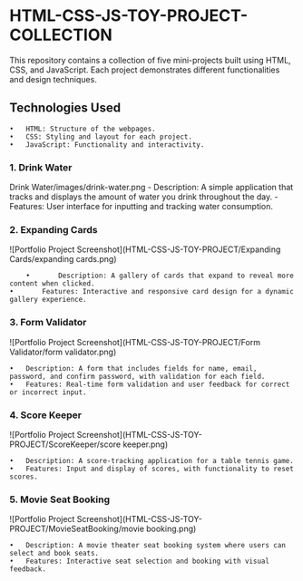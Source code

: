 # HTML-CSS-JS-TOY-PROJECT-COLLECTION

This repository contains a collection of five mini-projects built using HTML, CSS, and JavaScript. Each project demonstrates different functionalities and design techniques.


## Technologies Used

	•	HTML: Structure of the webpages.
	•	CSS: Styling and layout for each project.
	•	JavaScript: Functionality and interactivity.


### 1.	Drink Water
Drink Water/images/drink-water.png
	- Description: A simple application that tracks and displays the amount of water you drink throughout the day.
	- Features: User interface for inputting and tracking water consumption.

### 2.	Expanding Cards
![Portfolio Project Screenshot](HTML-CSS-JS-TOY-PROJECT/Expanding Cards/expanding cards.png)

        •       Description: A gallery of cards that expand to reveal more content when clicked.
	•       Features: Interactive and responsive card design for a dynamic gallery experience.

### 3.  Form Validator
![Portfolio Project Screenshot](HTML-CSS-JS-TOY-PROJECT/Form Validator/form validator.png)

	•	Description: A form that includes fields for name, email, password, and confirm password, with validation for each field.
	•	Features: Real-time form validation and user feedback for correct or incorrect input.

### 4.	Score Keeper
![Portfolio Project Screenshot](HTML-CSS-JS-TOY-PROJECT/ScoreKeeper/score keeper.png)

	•	Description: A score-tracking application for a table tennis game.
	•	Features: Input and display of scores, with functionality to reset scores.

### 5.	Movie Seat Booking
![Portfolio Project Screenshot](HTML-CSS-JS-TOY-PROJECT/MovieSeatBooking/movie booking.png)

	•	Description: A movie theater seat booking system where users can select and book seats.
	•	Features: Interactive seat selection and booking with visual feedback.
